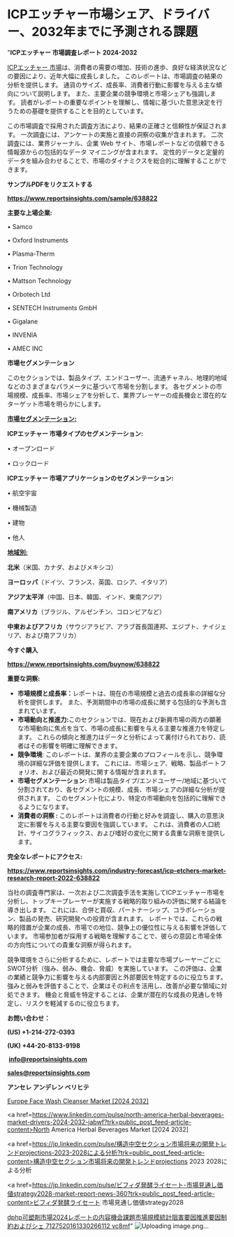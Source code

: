 # ICPエッチャー市場シェア、ドライバー、2032年までに予測される課題

"<strong>ICPエッチャー 市場調査レポート 2024-2032</strong>

<a href=https://www.reportsinsights.com/sample/638822>ICPエッチャー 市場</a>は、消費者の需要の増加、技術の進歩、良好な経済状況などの要因により、近年大幅に成長しました。 このレポートは、市場調査の結果の分析を提供します。 通貨のサイズ、成長率、消費者行動に影響を与える主な傾向について説明します。 また、主要企業の競争環境と市場シェアも強調します。 読者がレポートの重要なポイントを理解し、情報に基づいた意思決定を行うための基礎を提供することを目的としています。

この市場調査で採用された調査方法により、結果の正確さと信頼性が保証されます。 一次調査には、アンケートの実施と直接の洞察の収集が含まれます。 二次調査には、業界ジャーナル、企業 Web サイト、市場レポートなどの信頼できる情報源からの包括的なデータ マイニングが含まれます。 定性的データと定量的データを組み合わせることで、市場のダイナミクスを総合的に理解することができます。

<strong><b>サンプルPDFをリクエストする</b></strong>

<a href=https://www.reportsinsights.com/sample/638822><strong><u>https://www.reportsinsights.com/sample/638822</u></strong></a>

<strong>主要な上場企業:</strong>

• Samco

• Oxford Instruments

• Plasma-Therm

• Trion Technology

• Mattson Technology

• Orbotech Ltd

• SENTECH Instruments GmbH

• Gigalane

• INVENIA

• AMEC INC

<strong>市場セグメンテーション</strong>

このセクションでは、製品タイプ、エンドユーザー、流通チャネル、地理的地域などのさまざまなパラメータに基づいて市場を分割します。 各セグメントの市場規模、成長率、市場シェアを分析して、業界プレーヤーの成長機会と潜在的なターゲット市場を明らかにします。

<strong><u>市場セグメンテーション</u></strong><strong><u>:</u></strong>

<strong>ICPエッチャー 市場タイプのセグメンテーション:</strong>

• オープンロード

• ロックロード

<strong>ICPエッチャー 市場アプリケーションのセグメンテーション:</strong>

• 航空宇宙

• 機械製造

• 建物

• 他人

<strong><u>地域別</u></strong><strong><u>:</u></strong>

<strong>北米</strong>（米国、カナダ、およびメキシコ）

<strong>ヨーロッパ</strong>（ドイツ、フランス、英国、ロシア、イタリア）

<strong>アジア太平洋</strong>（中国、日本、韓国、インド、東南アジア）

<strong>南アメリカ</strong>（ブラジル、アルゼンチン、コロンビアなど）

<strong>中東およびアフリカ</strong>（サウジアラビア、アラブ首長国連邦、エジプト、ナイジェリア、および南アフリカ）

<strong>今すぐ購入</strong>

<a href=https://www.reportsinsights.com/buynow/638822><strong><u>https://www.reportsinsights.com/buynow/638822</u></strong></a>

<strong>重要な洞察:</strong>
<ul>
  <li><strong>市場規模と成長率：</strong>レポートは、現在の市場規模と過去の成長率の詳細な分析を提供します。 また、予測期間中の市場の成長に関する包括的な予測も含まれています。</li>
  <li><strong>市場動向と推進力:</strong>このセクションでは、現在および新興市場の両方の顕著な市場動向に焦点を当て、市場の成長に影響を与える主要な推進力を特定します。 これらの傾向と推進力はデータと分析によって裏付けられており、読者はその影響を明確に理解できます。</li>
  <li><strong>競争環境</strong>: このレポートは、業界の主要企業のプロフィールを示し、競争環境の詳細な評価を提供します。 これには、市場シェア、戦略、製品ポートフォリオ、および最近の開発に関する情報が含まれます。</li>
  <li><strong>市場セグメンテーション: </strong>市場は製品タイプ/エンドユーザー/地域に基づいて分割されており、各セグメントの規模、成長、市場シェアの詳細な分析が提供されます。 このセグメント化により、特定の市場動向を包括的に理解できるようになります。</li>
  <li><strong>消費者の洞察 : </strong>このレポートは消費者の行動と好みを調査し、購入の意思決定に影響を与える主要な要因を強調しています。 これは、消費者の人口統計、サイコグラフィックス、および嗜好の変化に関する貴重な洞察を提供します。</li>
</ul>
<strong>完全なレポートにアクセス:</strong>

<a href=https://www.reportsinsights.com/industry-forecast/icp-etchers-market-research-report-2022-638822><strong><u><b>https://www.reportsinsights.com/industry-forecast/icp-etchers-market-research-report-2022-638822</b></u></strong></a>

当社の調査専門家は、一次および二次調査手法を実施してICPエッチャー市場を分析し、トップキープレーヤーが実施する戦略的取り組みの評価に関する結論を導き出します。 これには、合併と買収、パートナーシップ、コラボレーション、製品の発売、研究開発への投資が含まれます。 レポートでは、これらの戦略的措置が企業の成長、市場での地位、競争上の優位性に与える影響を評価しています。 市場参加者が採用する戦略を理解することで、彼らの意図と市場全体の方向性についての貴重な洞察が得られます。

競争環境をさらに分析するために、レポートでは主要な市場プレーヤーごとにSWOT分析（強み、弱み、機会、脅威）を実施しています。 この評価は、企業の業績と競争力に影響を与える内部要因と外部要因を特定するのに役立ちます。 強みと弱みを評価することで、企業はその利点を活用し、改善が必要な領域に対処できます。 機会と脅威を特定することは、企業が潜在的な成長の見通しを特定し、リスクを軽減するのに役立ちます。

<strong>お問い合わせ：</strong>

<strong>(US) +1-214-272-0393</strong>

<strong>(UK) +44-20-8133-9198</strong>

<strong> </strong><a href=info@reportsinsights.com><strong><u>info@reportsinsights.com</u></strong></a>

<a href=sales@reportsinsights.com><strong><u>sales@reportsinsights.com</u></strong></a>

<strong>アンセレ アンデレン ベリヒテ</strong>

<a href=https://www.linkedin.com/pulse/europe-face-wash-cleanser-markets-trends-growth-wk30f/>Europe Face Wash Cleanser Market [2024 2032]</a>

<a href=https://www.linkedin.com/pulse/north-america-herbal-beverages-market-drivers-2024-2032-jabwf?trk=public_post_feed-article-content>North America Herbal Beverages Market [2024 2032]</a>

<a href=https://jp.linkedin.com/pulse/構造中空セクション市場将来の開発トレンドprojections-2023-2028による分析?trk=public_post_feed-article-content>構造中空セクション市場将来の開発トレンドprojections 2023 2028による分析</a>

<a href=https://jp.linkedin.com/pulse/ビフィダ発酵ライセート-市場見通し価値strategy2028-market-report-news-360?trk=public_post_feed-article-content>ビフィダ発酵ライセート 市場見通し価値strategy2028</a>

<a href=https://www.linkedin.com/pulse/dphp可塑剤市場2024レポートの内容機会課題市場規模統計阻害要因推進要因制約およびシェ-7127520161330266112-vc8mf/>dphp可塑剤市場2024レポートの内容機会課題市場規模統計阻害要因推進要因制約およびシェ 7127520161330266112 vc8mf</a>"
![Uploading image.png…]()
